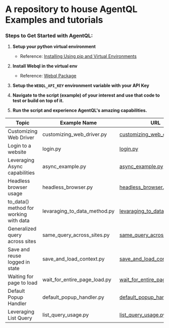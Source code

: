 # A repository to house AgentQL Examples and tutorials

### Steps to Get Started with AgentQL:

1. **Setup your python virtual environment**
   - Reference: [Installing Using pip and Virtual Environments](https://packaging.python.org/en/latest/guides/installing-using-pip-and-virtual-environments/)

2. **Install Webql in the virtual env**
   - Reference: [Webql Package](https://pypi.org/project/webql/)

3. **Setup the `WEBQL_API_KEY` environment variable with your API Key**

4. **Navigate to the script (example) of your interest and use that code to test or build on top of it.**

5. **Run the script and experience AgentQL's amazing capabilities.**

| Topic                  | Example Name                | URL      |
| ---------------------- | --------------------------- | -------- |
| Customizing Web Driver | customizing_web_driver.py   | [customizing_web_driver.py](https://github.com/tinyfish-io/fish-tank/tree/main/examples/customizing_web_driver/customizing_web_driver.py)       |
| Login to a website     | login.py                    | [login.py](https://github.com/tinyfish-io/fish-tank/blob/main/examples/login/login.py)       |
| Leveraging Async capabilities     | async_example.py                    | [async_example.py](https://github.com/tinyfish-io/fish-tank/blob/main/examples/async_example/async_example.py)       |
| Headless browser usage     | headless_browser.py                    | [headless_browser.py](https://github.com/tinyfish-io/fish-tank/blob/main/examples/headless_browser/headless_browser.py)       |
| to_data() method for working with data     | levaraging_to_data_method.py                    | [levaraging_to_data_method.py](https://github.com/tinyfish-io/fish-tank/blob/main/examples/leveraging_to_data_method/levaraging_to_data_method.py)       |
| Generalized query across sites     | same_query_across_sites.py                    | [same_query_across_sites.py](https://github.com/tinyfish-io/fish-tank/blob/main/examples/same_query_across_sites/same_query_across_sites.py)       |
| Save and reuse logged in state     | save_and_load_context.py                    | [save_and_load_context.py](https://github.com/tinyfish-io/fish-tank/blob/main/examples/save_and_load_context/save_and_load_context.py)       |
| Waiting for page to load     | wait_for_entire_page_load.py                    | [wait_for_entire_page_load.py](https://github.com/tinyfish-io/fish-tank/blob/main/examples/wait_for_entire_page_load/wait_for_entire_page_load.py)       |
| Default Popup Handler      | default_popup_handler.py                    | [default_popup_handler.py](https://github.com/tinyfish-io/fish-tank/blob/main/examples/default_popup_handler/default_popup_handler.py)       |
| Leveraging List Query      | list_query_usage.py                    | [list_query_usage.py](https://github.com/tinyfish-io/fish-tank/blob/main/examples/list_query_usage/list_query_usage.py)       |